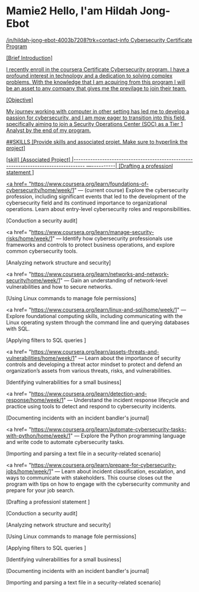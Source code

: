 # Mamie2 Hello, I'am Hildah Jong-Ebot 
<a href="https://www.linkedin.com">/in/hildah-jong-ebot-4003b7208?trk=contact-info
Cybersecurity Certificate Program

[Brief Introduction]

I recently enroll in the coursera Certificate Cybersecurity program. I have a profound interest in technology and a dedication to solving complex problems. With the knowledge that I am acquiring from this program I will be an asset to any company that gives me the previlage to join their team.

[Objective]

My journey working with computer in other setting has led me to develop a passion for cybersecurity, and I am mow eager to transition into this field, specifically aiming to join a Security Operations Center (SOC) as a Tier 1 Analyst by the end of my program.

##SKILLS
[Provide skills and associated projet. Make sure to hyperlink the project]  

[skill]                                                                             [Associated Project]
|----------------------------------------------------------------------------------- —----------|
[Drafting a professionl statement ]

<a href= "https://www.coursera.org/learn/foundations-of-cybersecurity/home/week/1"
— (current course) Explore the cybersecurity profession, including significant events that led to the development of the cybersecurity field and its continued importance to organizational operations. Learn about entry-level cybersecurity roles and responsibilities.

[Conduction a security audit] 

<a href= "https://www.coursera.org/learn/manage-security-risks/home/week/1"
— Identify how cybersecurity professionals use frameworks and controls to protect business operations, and explore common cybersecurity tools.

[Analyzing network structure and security] 

<a href= "https://www.coursera.org/learn/networks-and-network-security/home/week/1"
— Gain an understanding of network-level vulnerabilities and how to secure networks.

[Using Linux commands to manage fole permissions] 

<a href= "https://www.coursera.org/learn/linux-and-sql/home/week/1"
— Explore foundational computing skills, including communicating with the Linux operating system through the command line and querying databases with SQL.

[Applying filters to SQL queries ] 

<a href= "https://www.coursera.org/learn/assets-threats-and-vulnerabilities/home/week/1"
 — Learn about the importance of security controls and developing a threat actor mindset to protect and defend an organization’s assets from various threats, risks, and vulnerabilities.

 [Identifying vulnerabilities for a small business]  

<a href= "https://www.coursera.org/learn/detection-and-response/home/week/1"
— Understand the incident response lifecycle and practice using tools to detect and respond to cybersecurity incidents.

[Documenting incidents with an incident bandler's journal]
   
<a href= "https://www.coursera.org/learn/automate-cybersecurity-tasks-with-python/home/week/1"
— Explore the Python programming language and write code to automate cybersecurity tasks.

[Importing and parsing a text file in a security-related scenario]

<a href= "https://www.coursera.org/learn/prepare-for-cybersecurity-jobs/home/week/1"
— Learn about incident classification, escalation, and ways to communicate with stakeholders. This course closes out the program with tips on how to engage with the cybersecurity community and prepare for your job search.

[Drafting a professionl statement ]  

[Conduction a security audit] 

[Analyzing network structure and security] 

[Using Linux commands to manage fole permissions] 

[Applying filters to SQL queries ]    

[Identifying vulnerabilities for a small business]   

[Documenting incidents with an incident bandler's journal]

[Importing and parsing a text file in a security-related scenario]
